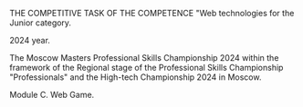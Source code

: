 THE COMPETITIVE TASK OF THE COMPETENCE "Web technologies for the Junior category.

2024 year.

The Moscow Masters Professional Skills Championship 2024 within the framework of the Regional stage of the Professional Skills Championship "Professionals" and the High-tech Championship 2024 in Moscow.

Module C. Web Game. 

